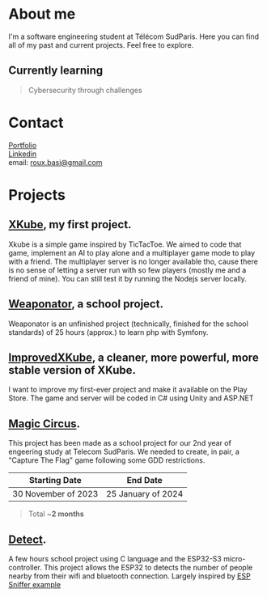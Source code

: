 # About me

I'm a software engineering student at Télécom SudParis. Here you can find all of my past and current projects. Feel free to explore.

## Currently learning 

> Cybersecurity through challenges

# Contact
[Portfolio](https://enevyctis.github.io)  
[Linkedin](https://www.linkedin.com/in/basile-roux-23066224b/?originalSubdomain=fr)  
email: roux.basi@gmail.com

# Projects 

## [XKube](https://github.com/EneVyctis/FirstYearProject), my first project. 
Xkube is a simple game inspired by TicTacToe. We aimed to code that game, implement an AI to play alone and a multiplayer game mode to play with a friend.
The multiplayer server is no longer available tho, cause there is no sense of letting a server run with so few players (mostly me and a friend of mine). 
You can still test it by running the Nodejs server locally. 

## [Weaponator](https://github.com/EneVyctis/Weaponator), a school project. 
Weaponator is an unfinished project (technically, finished for the school standards) of 25 hours (approx.) to learn php with Symfony. 

## [ImprovedXKube](https://github.com/EneVyctis/ImprovedXCube), a cleaner, more powerful, more stable version of XKube.
I want to improve my first-ever project and make it available on the Play Store. The game and server will be coded in C# using Unity and ASP.NET

## [Magic Circus](https://github.com/AdriKat2022/AMJV-CTF).
This project has been made as a school project for our 2nd year of engeering study at Telecom SudParis. 
We needed to create, in pair, a "Capture The Flag" game following some GDD restrictions.

| Starting Date | End Date |
| --- | --- |
|  30 November of 2023 | 25 January of 2024 |

> Total ~**2 months**

## [Detect](https://github.com/EneVyctis/Detect).
A few hours school project using C language and the ESP32-S3 micro-controller. This project allows the ESP32 to detects the number of people nearby from their wifi and bluetooth connection. 
Largely inspired by [ESP Sniffer example](https://github.com/espressif/esp-idf/tree/master/examples/network/simple_sniffer)
